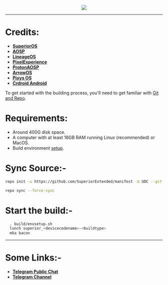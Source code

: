 <p align="center">
<img src="https://github.com/SuperiorOS/manifest/assets/29405483/4186221f-e198-43bf-a2d4-d1046a0db269" />
</p>

---

# Credits:

- [**SuperiorOS**](https://github.com/SuperiorOS)
- [**AOSP**](https://android.googlesource.com)
- [**LineageOS**](https://github.com/LineageOS)
- [**PixelExperience**](https://github.com/PixelExperience)
- [**ProtonAOSP**](https://github.com/ProtonAOSP)
- [**ArrowOS**](https://github.com/ArrowOS)
- [**Pixys OS**](https://github.com/PixysOS)
- [**Crdroid Android**](https://github.com/crdroidandroid)

To get started with the building process, you'll need to get familiar with [Git and Repo](http://source.android.com/source/using-repo.html).

# Requirements:

- Around 400G disk space.
- A computer with at least 16GB RAM running Linux (recommended) or MacOS.
- Build environment [setup](https://github.com/akhilnarang/scripts).

# Sync Source:-

```bash
repo init -u https://github.com/SuperiorExtended/manifest -b UDC --git-lfs
```

```bash
repo sync --force-sync
```

# Start the build:-

```bash
  . build/envsetup.sh
  lunch superior_<devicecodename>-<buildtype>
  mka bacon
```

---

# Some Links:-

- [**Telegram Public Chat**](https://t.me/superiorextendedsg)
- [**Telegram Channel**](https://t.me/superiorextendedos)
